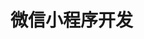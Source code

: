 <!--
 * @Author: 明华
 * @Date: 2021-01-04 11:18:34
 * @LastEditors: 明华
 * @LastEditTime: 2021-01-04 11:18:34
 * @Description:
 * @FilePath: /frontend-training/miniapp/readme.md
-->

# 微信小程序开发
